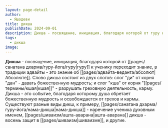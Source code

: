 ```yaml
---
layout: page-detail
author:
  - Яшодеви
title: дикша
publishDate: 2024-09-01
description: Дикша - посвящение, инициация, благодаря которой от гуру к ученику переходит знание, в традиции адвайты - это знание об Абсолюте. Слово дикша состоит из двух слогов слог "ди" от корня "дан" давать божественную мудрость и слог "кша" от корня "кшайя" - разрушать греховную деятельность, карму.
tags:
  - дикша
image:
---
```

**Дикша** - посвящение, инициация, благодаря которой от [[pages/санатана дхарма/гуру-йога/гуру|гуру]] к ученику переходит знание, в традиции адвайты - это знание об [[pages/адвайта-веданта/абсолют|Абсолюте]]. Слово дикша состоит из двух слогов: слог "ди" от корня "дан" - давать божественную мудрость; и слог "кша" от корня "[[pages/термины/кшая|кшая]]" - разрушать греховную деятельность, карму. Дикша - это событие, благодаря которому душа обретает божественную мудрость и освобождается от грехов и кармы. Существуют разные виды дикш, к примеру, [[pages/санатана дхарма/гуру-йога/нама-дикша|нама-дикша]] - наречение ученика духовным именем, [[pages/шиваизм/ашта-аварана|ашта-аварана]] дикша - восемь защит в [[pages/шиваизм|шиваизме]], и другие.

